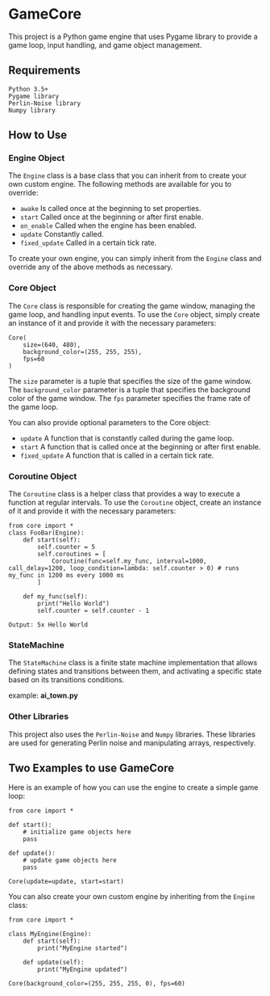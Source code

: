 GameCore
========
This project is a Python game engine that uses Pygame library to provide a game loop, input handling, and game object management.

## Requirements
    Python 3.5+
    Pygame library
    Perlin-Noise library
    Numpy library

## How to Use

### Engine Object

The ``Engine`` class is a base class that you can inherit from to create your own custom engine. The following methods are available for you to override:

- ``awake`` Is called once at the beginning to set properties.
- ``start`` Called once at the beginning or after first enable.
- ``on_enable`` Called when the engine has been enabled.
- ``update`` Constantly called.
- ``fixed_update`` Called in a certain tick rate.

To create your own engine, you can simply inherit from the ``Engine`` class and override any of the above methods as necessary.

### Core Object

The ``Core`` class is responsible for creating the game window, managing the game loop, and handling input events. To use the ``Core`` object, simply create an instance of it and provide it with the necessary parameters:

```
Core(
    size=(640, 480),
    background_color=(255, 255, 255),
    fps=60
)
```

The ``size`` parameter is a tuple that specifies the size of the game window. The ``background_color`` parameter is a tuple that specifies the background color of the game window. The ``fps`` parameter specifies the frame rate of the game loop.

You can also provide optional parameters to the Core object:

- ``update`` A function that is constantly called during the game loop.
- ``start`` A function that is called once at the beginning or after first enable.
- ``fixed_update`` A function that is called in a certain tick rate.

### Coroutine Object

The ``Coroutine`` class is a helper class that provides a way to execute a function at regular intervals. To use the ``Coroutine`` object, create an instance of it and provide it with the necessary parameters:

```
from core import *
class FooBar(Engine):
    def start(self):
        self.counter = 5
        self.coroutines = [
            Coroutine(func=self.my_func, interval=1000, call_delay=1200, loop_condition=lambda: self.counter > 0) # runs my_func in 1200 ms every 1000 ms
        ] 

    def my_func(self):
        print("Hello World")
        self.counter = self.counter - 1

```

```
Output: 5x Hello World
```

### StateMachine
The ``StateMachine`` class is a finite state machine implementation that allows defining states and transitions between them, and activating a specific state based on its transitions conditions. 

example: **__ai_town.py__**

### Other Libraries

This project also uses the ``Perlin-Noise`` and ``Numpy`` libraries. These libraries are used for generating Perlin noise and manipulating arrays, respectively.

## Two Examples to use GameCore

Here is an example of how you can use the engine to create a simple game loop:

```
from core import *

def start():
    # initialize game objects here
    pass

def update():
    # update game objects here
    pass

Core(update=update, start=start)
```
You can also create your own custom engine by inheriting from the ``Engine`` class:

```
from core import *

class MyEngine(Engine):
    def start(self):
        print("MyEngine started")

    def update(self):
        print("MyEngine updated")

Core(background_color=(255, 255, 255, 0), fps=60)
```

